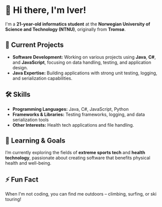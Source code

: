 # 👋 Hi there, I'm Iver!

I'm a **21-year-old informatics student** at the **Norwegian University of Science and Technology (NTNU)**, originally from **Tromsø**.

## 🔭 Current Projects
- **Software Development:** Working on various projects using **Java**, **C#**, and **JavaScript**, focusing on data handling, testing, and application design.
- **Java Expertise:** Building applications with strong unit testing, logging, and serialization capabilities.

## 🛠️ Skills
- **Programming Languages:** Java, C#, JavaScript, Python
- **Frameworks & Libraries:** Testing frameworks, logging, and data serialization tools
- **Other Interests:** Health tech applications and file handling.

## 🌱 Learning & Goals
I’m currently exploring the fields of **extreme sports tech** and **health technology**, passionate about creating software that benefits physical health and well-being.

## ⚡ Fun Fact
When I'm not coding, you can find me outdoors – climbing, surfing, or ski touring!

<!---
iveroh/iveroh is a ✨ special ✨ repository because its `README.md` (this file) appears on your GitHub profile.
You can click the Preview link to take a look at your changes.
--->
